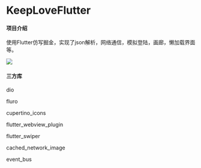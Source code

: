 # KeepLoveFlutter

#### 项目介绍
使用Flutter仿写掘金，实现了json解析，网络通信，模拟登陆，画廊，懒加载界面等。

![ ](https://gitee.com/suihw/KeepLoveFlutter/blob/master/keep_love_flutter/001.gif)

#### 三方库

dio

fluro

cupertino_icons

flutter_webview_plugin

flutter_swiper

cached_network_image

event_bus